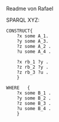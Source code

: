 Readme von Rafael

SPARQL XYZ:
```
CONSTRUCT{ 	
	?x some A_1.
	?y some A_3.
	?z some A_2 .
	?u some A_4 .

	?x rb_1 ?y .
	?z rb_2 ?y .
	?z rb_3 ?u .
	} 

WHERE 	{ 	
	?x some B_1 .
	?y some B_2 .
	?z some B_3 .
	?u some B_4 . 
	} 

```
